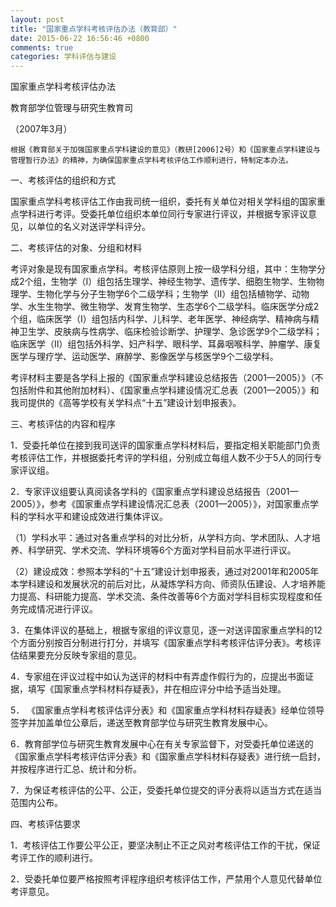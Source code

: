 ```yaml
---
layout: post
title: "国家重点学科考核评估办法（教育部）"
date: 2015-06-22 16:56:46 +0800
comments: true
categories: 学科评估与建设
---
```



国家重点学科考核评估办法

教育部学位管理与研究生教育司

（2007年3月）
 
    根据《教育部关于加强国家重点学科建设的意见》（教研[2006]2号）和《国家重点学科建设与管理暂行办法》的精神，为确保国家重点学科考核评估工作顺利进行，特制定本办法。

一、考核评估的组织和方式

国家重点学科考核评估工作由我司统一组织，委托有关单位对相关学科组的国家重点学科进行考评。受委托单位组织本单位同行专家进行评议，并根据专家评议意见，以单位的名义对送评学科评分。

二、考核评估的对象、分组和材料

考评对象是现有国家重点学科。考核评估原则上按一级学科分组，其中：生物学分成2个组，生物学（Ⅰ）组包括生理学、神经生物学、遗传学、细胞生物学、生物物理学、生物化学与分子生物学6个二级学科；生物学（Ⅱ）组包括植物学、动物学、水生生物学、微生物学、发育生物学、生态学6个二级学科。临床医学分成2个组，临床医学（Ⅰ）组包括内科学、儿科学、老年医学、神经病学、精神病与精神卫生学、皮肤病与性病学、临床检验诊断学、护理学、急诊医学9个二级学科；临床医学（Ⅱ）组包括外科学、妇产科学、眼科学、耳鼻咽喉科学、肿瘤学、康复医学与理疗学、运动医学、麻醉学、影像医学与核医学9个二级学科。

考评材料主要是各学科上报的《国家重点学科建设总结报告（2001—2005）》（不包括附件和其他附加材料）、《国家重点学科建设情况汇总表（2001—2005）》和我司提供的《高等学校有关学科点“十五”建设计划申报表》。

三、考核评估的内容和程序

1．受委托单位在接到我司送评的国家重点学科材料后，要指定相关职能部门负责考核评估工作，并根据委托考评的学科组，分别成立每组人数不少于5人的同行专家评议组。

2．专家评议组要认真阅读各学科的《国家重点学科建设总结报告（2001—2005）》，参考《国家重点学科建设情况汇总表（2001—2005）》，对国家重点学科的学科水平和建设成效进行集体评议。

（1）学科水平：通过对各重点学科的对比分析，从学科方向、学术团队、人才培养、科学研究、学术交流、学科环境等6个方面对学科目前水平进行评议。

（2）建设成效：参照本学科的“十五”建设计划申报表，通过对2001年和2005年本学科建设和发展状况的前后对比，从凝炼学科方向、师资队伍建设、人才培养能力提高、科研能力提高、学术交流、条件改善等6个方面对学科目标实现程度和任务完成情况进行评议。

3．在集体评议的基础上，根据专家组的评议意见，逐一对送评国家重点学科的12个方面分别按百分制进行打分，并填写《国家重点学科考核评估评分表》。考核评估结果要充分反映专家组的意见。

4．专家组在评议过程中如认为送评的材料中有弄虚作假行为的，应提出书面证据，填写《国家重点学科材料存疑表》，并在相应评分中给予适当处理。

5． 《国家重点学科考核评估评分表》和《国家重点学科材料存疑表》经单位领导签字并加盖单位公章后，递送至教育部学位与研究生教育发展中心。

6．教育部学位与研究生教育发展中心在有关专家监督下，对受委托单位递送的《国家重点学科考核评估评分表》和《国家重点学科材料存疑表》进行统一启封，并按程序进行汇总、统计和分析。

7．为保证考核评估的公平、公正，受委托单位提交的评分表将以适当方式在适当范围内公布。

四、考核评估要求

1．考核评估工作要公平公正，要坚决制止不正之风对考核评估工作的干扰，保证考评工作的顺利进行。

2．受委托单位要严格按照考评程序组织考核评估工作，严禁用个人意见代替单位考评意见。
